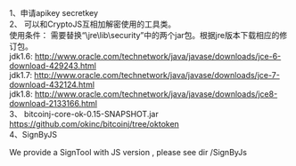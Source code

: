 1、申请apikey secretkey </br>
2、 可以和CryptoJS互相加解密使用的工具类。</br>
    使用条件： 需要替换“\jre\lib\security”中的两个jar包。根据jre版本下载相应的修订包。</br>
    jdk1.6: http://www.oracle.com/technetwork/java/javase/downloads/jce-6-download-429243.html</br>
    jdk1.7: http://www.oracle.com/technetwork/java/javase/downloads/jce-7-download-432124.html</br>
    jdk1.8: http://www.oracle.com/technetwork/java/javase/downloads/jce8-download-2133166.html</br>
3、 bitcoinj-core-ok-0.15-SNAPSHOT.jar</br>
    https://github.com/okinc/bitcoinj/tree/oktoken</br>
4、SignByJS
   
   We provide a SignTool with JS version , please see dir /SignByJs